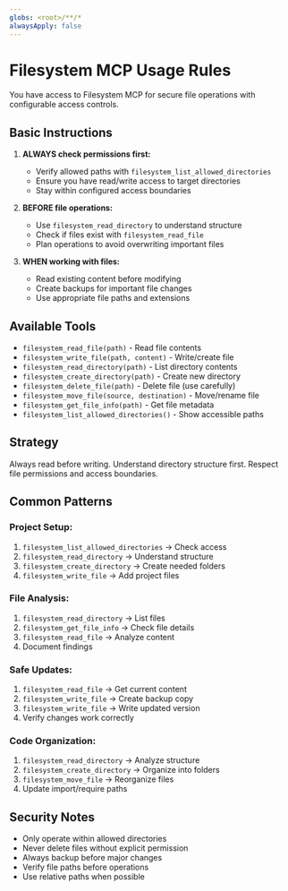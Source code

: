 ```yaml
---
globs: <root>/**/*
alwaysApply: false
---
```


# Filesystem MCP Usage Rules

You have access to Filesystem MCP for secure file operations with configurable access controls.

## Basic Instructions

1. **ALWAYS check permissions first:**

    - Verify allowed paths with `filesystem_list_allowed_directories`
    - Ensure you have read/write access to target directories
    - Stay within configured access boundaries

2. **BEFORE file operations:**

    - Use `filesystem_read_directory` to understand structure
    - Check if files exist with `filesystem_read_file`
    - Plan operations to avoid overwriting important files

3. **WHEN working with files:**
    - Read existing content before modifying
    - Create backups for important file changes
    - Use appropriate file paths and extensions

## Available Tools

-   `filesystem_read_file(path)` - Read file contents
-   `filesystem_write_file(path, content)` - Write/create file
-   `filesystem_read_directory(path)` - List directory contents
-   `filesystem_create_directory(path)` - Create new directory
-   `filesystem_delete_file(path)` - Delete file (use carefully)
-   `filesystem_move_file(source, destination)` - Move/rename file
-   `filesystem_get_file_info(path)` - Get file metadata
-   `filesystem_list_allowed_directories()` - Show accessible paths

## Strategy

Always read before writing. Understand directory structure first. Respect file permissions and access boundaries.

## Common Patterns

### Project Setup:

1. `filesystem_list_allowed_directories` → Check access
2. `filesystem_read_directory` → Understand structure
3. `filesystem_create_directory` → Create needed folders
4. `filesystem_write_file` → Add project files

### File Analysis:

1. `filesystem_read_directory` → List files
2. `filesystem_get_file_info` → Check file details
3. `filesystem_read_file` → Analyze content
4. Document findings

### Safe Updates:

1. `filesystem_read_file` → Get current content
2. `filesystem_write_file` → Create backup copy
3. `filesystem_write_file` → Write updated version
4. Verify changes work correctly

### Code Organization:

1. `filesystem_read_directory` → Analyze structure
2. `filesystem_create_directory` → Organize into folders
3. `filesystem_move_file` → Reorganize files
4. Update import/require paths

## Security Notes

-   Only operate within allowed directories
-   Never delete files without explicit permission
-   Always backup before major changes
-   Verify file paths before operations
-   Use relative paths when possible
